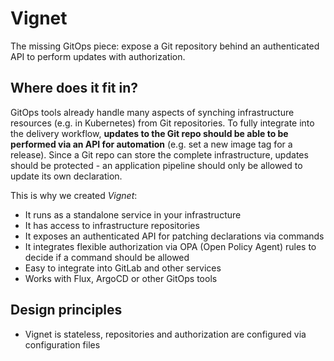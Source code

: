 # Vignet
The missing GitOps piece: expose a Git repository behind an authenticated API to perform updates with authorization.

## Where does it fit in?

GitOps tools already handle many aspects of synching infrastructure resources (e.g. in Kubernetes) from Git repositories.
To fully integrate into the delivery workflow, **updates to the Git repo should be able to be performed via an API for automation** (e.g. set a new image tag for a release).
Since a Git repo can store the complete infrastructure, updates should be protected - an application pipeline should only be allowed to update its own declaration.

This is why we created _Vignet_:

* It runs as a standalone service in your infrastructure
* It has access to infrastructure repositories
* It exposes an authenticated API for patching declarations via commands
* It integrates flexible authorization via OPA (Open Policy Agent) rules to decide if a command should be allowed
* Easy to integrate into GitLab and other services
* Works with Flux, ArgoCD or other GitOps tools

## Design principles

* Vignet is stateless, repositories and authorization are configured via configuration files
